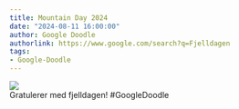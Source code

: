 ```yaml
---
title: Mountain Day 2024
date: "2024-08-11 16:00:00"
author: Google Doodle
authorlink: https://www.google.com/search?q=Fjelldagen
tags:
- Google-Doodle
---
```

<img src="https://www.google.com/logos/doodles/2024/mountain-day-2024-6753651837110268-law.gif" referrerpolicy="no-referrer"><br>Gratulerer med fjelldagen! #GoogleDoodle